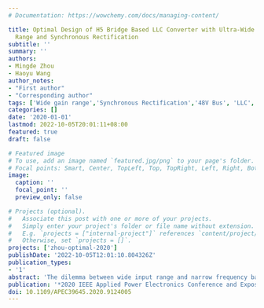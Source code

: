 ```yaml
---
# Documentation: https://wowchemy.com/docs/managing-content/

title: Optimal Design of H5 Bridge Based LLC Converter with Ultra-Wide Input Voltage
  Range and Synchronous Rectification
subtitle: ''
summary: ''
authors:
- Mingde Zhou
- Haoyu Wang
author_notes:
- "First author"
- "Corresponding author"
tags: ['Wide gain range','Synchronous Rectification','48V Bus', 'LLC','DC/DC']
categories: []
date: '2020-01-01'
lastmod: 2022-10-05T20:01:11+08:00
featured: true
draft: false

# Featured image
# To use, add an image named `featured.jpg/png` to your page's folder.
# Focal points: Smart, Center, TopLeft, Top, TopRight, Left, Right, BottomLeft, Bottom, BottomRight.
image:
  caption: ''
  focal_point: ''
  preview_only: false

# Projects (optional).
#   Associate this post with one or more of your projects.
#   Simply enter your project's folder or file name without extension.
#   E.g. `projects = ["internal-project"]` references `content/project/deep-learning/index.md`.
#   Otherwise, set `projects = []`.
projects: ['zhou-optimal-2020']
publishDate: '2022-10-05T12:01:10.804326Z'
publication_types:
- '1'
abstract: 'The dilemma between wide input range and narrow frequency band is a classic problem for the frequency modulated LLC converters. Using reconfiguring bridge can mitigate this issue effectively. However, there is a lack of systematic consideration in converter design and optimization. To address this challenge, this work introduces a six-mode LLC converter based on a reconfigurable H5 bridge, and systematically presents its optimal design methodology in ultra-wide input range applications. The dual LLC resonant tanks are driven by identical switching frequency, and provide a normalized gain range from 1 to 5. Synchronized rectification is employed on the secondary side to improve the gain and efficiency. The load distributions between dual tanks are analyzed in detail. It indicates that the equivalent output capacitance of the primary-side MOSFETs is reduced. This enhances the ZVS performance and reduces the circulating loss. The optimal design of transformer ensures a continuous voltage gain over adjacent modes. A 48V, 500W laboratory prototype is designed to validate the concept. The designed prototype is adapted to an 80V∼400V input range. The maximum efficiency is 96.95%.'
publication: '*2020 IEEE Applied Power Electronics Conference and Exposition (APEC)*'
doi: 10.1109/APEC39645.2020.9124005
---
```


